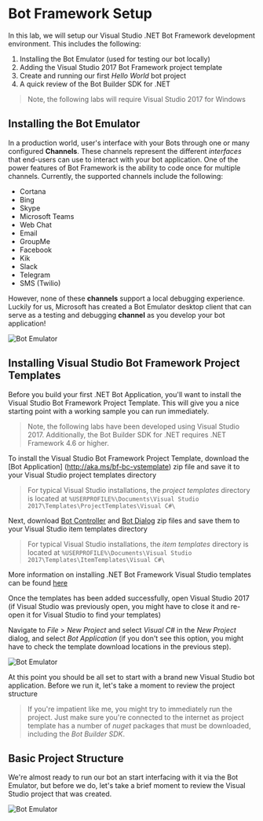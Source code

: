 # Bot Framework Setup

In this lab, we will setup our Visual Studio .NET Bot Framework development environment.  This includes the following:

1.	Installing the Bot Emulator (used for testing our bot locally)
2.	Adding the Visual Studio 2017 Bot Framework project template
3.	Create and running our first *Hello World* bot project
4.	A quick review of the Bot Builder SDK for .NET

> Note, the following labs will require Visual Studio 2017 for Windows


## Installing the Bot Emulator
In a production world, user's interface with your Bots through one or many configured **Channels**.  These channels represent the different *interfaces* that end-users can use to interact with your bot application.  One of the power features of Bot Framework is the ability to code once for multiple channels.  Currently, the supported channels include the following:

*	Cortana
*	Bing
*	Skype
*	Microsoft Teams
*	Web Chat
*	Email
*	GroupMe
*	Facebook
*	Kik
*	Slack
*	Telegram
*	SMS (Twilio)

However, none of these **channels** support a local debugging experience.  Luckily for us, Microsoft has created a Bot Emulator desktop client that can serve as a testing and debugging **channel** as you develop your bot application!


![Bot Emulator](https://github.com/gtewksbury/Microsoft-Bot-Framework-HOL/blob/luis-readme/lab%201%20-%20Setup/images/bot-emulator.png)


## Installing Visual Studio Bot Framework Project Templates

Before you build your first .NET Bot Application, you'll want to install the Visual Studio Bot Framework Project Template.  This will give you a nice starting point with a working sample you can run immediately.

> Note, the following labs have been developed using Visual Studio 2017.  Additionally, the Bot Builder SDK for .NET requires .NET Framework 4.6 or higher.


To install the Visual Studio Bot Framework Project Template, download the [Bot Application] (http://aka.ms/bf-bc-vstemplate) zip file and save it to your Visual Studio project templates directory

> For typical Visual Studio installations, the *project templates* directory is located at ` %USERPROFILE%\Documents\Visual Studio 2017\Templates\ProjectTemplates\Visual C#\ `
 
Next, download [Bot Controller](http://aka.ms/bf-bc-vscontrollertemplate) and [Bot Dialog](http://aka.ms/bf-bc-vsdialogtemplate) zip files and save them to your Visual Studio item templates directory

> For typical Visual Studio installations, the *item templates* directory is located at ` %USERPROFILE%\Documents\Visual Studio 2017\Templates\ItemTemplates\Visual C#\ `

More information on installing .NET Bot Framework Visual Studio templates can be found [here](https://docs.microsoft.com/en-us/azure/bot-service/dotnet/bot-builder-dotnet-quickstart)

Once the templates has been added successfully, open Visual Studio 2017 (if Visual Studio was previously open, you might have to close it and re-open it for Visual Studio to find your templates)

Navigate to *File* > *New Project* and select *Visual C#* in the *New Project* dialog, and select *Bot Application* (if you don't see this option, you might have to check the template download locations in the previous step).


![Bot Emulator](https://github.com/gtewksbury/Microsoft-Bot-Framework-HOL/blob/luis-readme/lab%201%20-%20Setup/images/vs2017-project.png)

At this point you should be all set to start with a brand new Visual Studio bot application.  Before we run it, let's take a moment to review the project structure

> If you're impatient like me, you might try to immediately run the project.  Just make sure you're connected to the internet as project template has a number of *nuget* packages that must be downloaded, including the *Bot Builder SDK*.

## Basic Project Structure

We're almost ready to run our bot an start interfacing with it via the Bot Emulator, but before we do, let's take a brief moment to review the Visual Studio project that was created.


![Bot Emulator](https://github.com/gtewksbury/Microsoft-Bot-Framework-HOL/blob/luis-readme/lab%201%20-%20Setup/images/vs2017-explorer.png)



